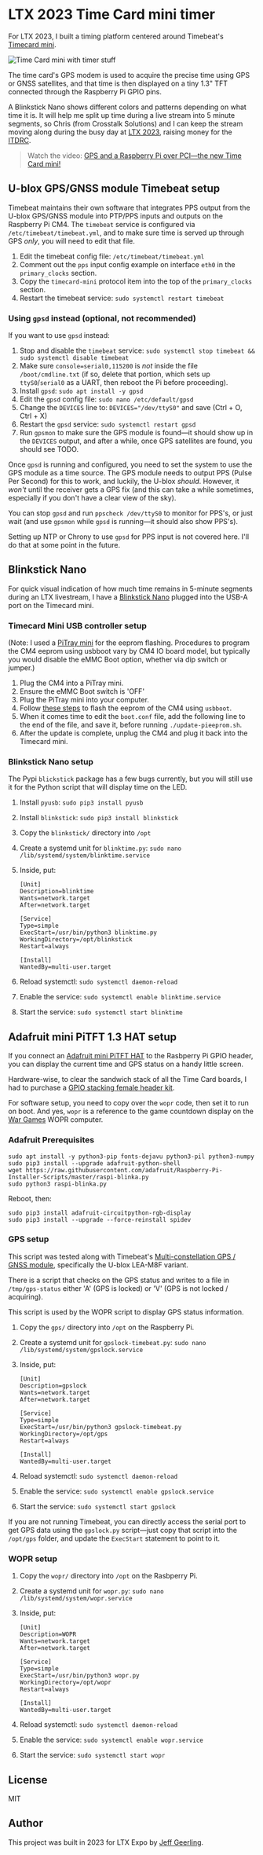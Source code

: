 # LTX 2023 Time Card mini timer

For LTX 2023, I built a timing platform centered around Timebeat's [Timecard mini](https://store.timebeat.app/products/ocp-tap-timecard-mini-complete-edition).

![Time Card mini with timer stuff](/images/time-card-mini-timer.jpg)

The time card's GPS modem is used to acquire the precise time using GPS or GNSS satellites, and that time is then displayed on a tiny 1.3" TFT connected through the Raspberry Pi GPIO pins.

A Blinkstick Nano shows different colors and patterns depending on what time it is. It will help me split up time during a live stream into 5 minute segments, so Chris (from Crosstalk Solutions) and I can keep the stream moving along during the busy day at [LTX 2023](https://www.ltxexpo.com), raising money for the [ITDRC](https://www.itdrc.org).

> Watch the video: [GPS and a Raspberry Pi over PCI—the new Time Card mini!](https://www.youtube.com/watch?v=dxtVyDXvIBE)

## U-blox GPS/GNSS module Timebeat setup

Timebeat maintains their own software that integrates PPS output from the U-blox GPS/GNSS module into PTP/PPS inputs and outputs on the Raspberry Pi CM4. The `timebeat` service is configured via `/etc/timebeat/timebeat.yml`, and to make sure time is served up through GPS _only_, you will need to edit that file.

  1. Edit the timebeat config file: `/etc/timebeat/timebeat.yml`
  2. Comment out the `pps` input config example on interface `eth0` in the `primary_clocks` section.
  3. Copy the `timecard-mini` protocol item into the top of the `primary_clocks` section.
  4. Restart the timebeat service: `sudo systemctl restart timebeat`

### Using `gpsd` instead (optional, not recommended)

If you want to use `gpsd` instead:

  1. Stop and disable the `timebeat` service: `sudo systemctl stop timebeat && sudo systemctl disable timebeat`
  2. Make sure `console=serial0,115200` is _not_ inside the file `/boot/cmdline.txt` (if so, delete that portion, which sets up `ttyS0`/`serial0` as a UART, then reboot the Pi before proceeding).
  3. Install `gpsd`: `sudo apt install -y gpsd`
  4. Edit the `gpsd` config file: `sudo nano /etc/default/gpsd`
  5. Change the `DEVICES` line to: `DEVICES="/dev/ttyS0"` and save (Ctrl + O, Ctrl + X)
  6. Restart the `gpsd` service: `sudo systemctl restart gpsd`
  7. Run `gpsmon` to make sure the GPS module is found—it should show up in the `DEVICES` output, and after a while, once GPS satellites are found, you should see TODO.

Once `gpsd` is running and configured, you need to set the system to use the GPS module as a time source. The GPS module needs to output PPS (Pulse Per Second) for this to work, and luckily, the U-blox _should_. However, it _won't_ until the receiver gets a GPS fix (and this can take a while sometimes, especially if you don't have a clear view of the sky).

You can stop `gpsd` and run `ppscheck /dev/ttyS0` to monitor for PPS's, or just wait (and use `gpsmon` while `gpsd` is running—it should also show PPS's).

Setting up NTP or Chrony to use `gpsd` for PPS input is not covered here. I'll do that at some point in the future.

## Blinkstick Nano

For quick visual indication of how much time remains in 5-minute segments during an LTX livestream, I have a [Blinkstick Nano](https://www.blinkstick.com/products/blinkstick-nano) plugged into the USB-A port on the Timecard mini.

### Timecard Mini USB controller setup

(Note: I used a [PiTray mini](https://sourcekit.cc/#/) for the eeprom flashing. Procedures to program the CM4 eeprom using usbboot vary by CM4 IO board model, but typically you would disable the eMMC Boot option, whether via dip switch or jumper.)

  1. Plug the CM4 into a PiTray mini.
  2. Ensure the eMMC Boot switch is 'OFF'
  3. Plug the PiTray mini into your computer.
  4. Follow [these steps](https://www.jeffgeerling.com/blog/2022/how-update-raspberry-pi-compute-module-4-bootloader-eeprom) to flash the eeprom of the CM4 using `usbboot`.
  5. When it comes time to edit the `boot.conf` file, add the following line to the end of the file, and save it, before running `./update-pieeprom.sh`.
  6. After the update is complete, unplug the CM4 and plug it back into the Timecard mini.

### Blinkstick Nano setup

The Pypi `blickstick` package has a few bugs currently, but you will still use it for the Python script that will display time on the LED.

  1. Install `pyusb`: `sudo pip3 install pyusb`
  2. Install `blinkstick`: `sudo pip3 install blinkstick`
  3. Copy the `blinkstick/` directory into `/opt`
  4. Create a systemd unit for `blinktime.py`: `sudo nano /lib/systemd/system/blinktime.service`
  5. Inside, put:

     ```text
     [Unit]
     Description=blinktime
     Wants=network.target
     After=network.target
      
     [Service]
     Type=simple
     ExecStart=/usr/bin/python3 blinktime.py
     WorkingDirectory=/opt/blinkstick
     Restart=always
      
     [Install]
     WantedBy=multi-user.target
     ```

  6. Reload systemctl: `sudo systemctl daemon-reload`
  7. Enable the service: `sudo systemctl enable blinktime.service`
  8. Start the service: `sudo systemctl start blinktime`

## Adafruit mini PiTFT 1.3 HAT setup

If you connect an [Adafruit mini PiTFT HAT](https://www.adafruit.com/product/4484) to the Rasbperry Pi GPIO header, you can display the current time and GPS status on a handy little screen.

Hardware-wise, to clear the sandwich stack of all the Time Card boards, I had to purchase a [GPIO stacking female header kit](https://amzn.to/44YZ5VC).

For software setup, you need to copy over the `wopr` code, then set it to run on boot. And yes, `wopr` is a reference to the game countdown display on the [War Games](https://en.wikipedia.org/wiki/WarGames) WOPR computer.

### Adafruit Prerequisites

```
sudo apt install -y python3-pip fonts-dejavu python3-pil python3-numpy
sudo pip3 install --upgrade adafruit-python-shell
wget https://raw.githubusercontent.com/adafruit/Raspberry-Pi-Installer-Scripts/master/raspi-blinka.py
sudo python3 raspi-blinka.py
```

Reboot, then:

```
sudo pip3 install adafruit-circuitpython-rgb-display
sudo pip3 install --upgrade --force-reinstall spidev
```

### GPS setup

This script was tested along with Timebeat's [Multi-constellation GPS / GNSS module](https://store.timebeat.app/products/gnss-raspberry-pi-cm4-module?variant=42280855699627), specifically the U-blox LEA-M8F variant.

There is a script that checks on the GPS status and writes to a file in `/tmp/gps-status` either 'A' (GPS is locked) or 'V' (GPS is not locked / acquiring).

This script is used by the WOPR script to display GPS status information.

  1. Copy the `gps/` directory into `/opt` on the Raspberry Pi.
  1. Create a systemd unit for `gpslock-timebeat.py`: `sudo nano /lib/systemd/system/gpslock.service`
  3. Inside, put:

     ```
     [Unit]
     Description=gpslock
     Wants=network.target
     After=network.target
      
     [Service]
     Type=simple
     ExecStart=/usr/bin/python3 gpslock-timebeat.py
     WorkingDirectory=/opt/gps
     Restart=always
      
     [Install]
     WantedBy=multi-user.target
     ```

  4. Reload systemctl: `sudo systemctl daemon-reload`
  5. Enable the service: `sudo systemctl enable gpslock.service`
  6. Start the service: `sudo systemctl start gpslock`

If you are not running Timebeat, you can directly access the serial port to get GPS data using the `gpslock.py` script—just copy that script into the `/opt/gps` folder, and update the `ExecStart` statement to point to it.

### WOPR setup

  1. Copy the `wopr/` directory into `/opt` on the Rasbperry Pi.
  2. Create a systemd unit for `wopr.py`: `sudo nano /lib/systemd/system/wopr.service`
  3. Inside, put:

     ```
     [Unit]
     Description=WOPR
     Wants=network.target
     After=network.target
      
     [Service]
     Type=simple
     ExecStart=/usr/bin/python3 wopr.py
     WorkingDirectory=/opt/wopr
     Restart=always
      
     [Install]
     WantedBy=multi-user.target
     ```

  4. Reload systemctl: `sudo systemctl daemon-reload`
  5. Enable the service: `sudo systemctl enable wopr.service`
  6. Start the service: `sudo systemctl start wopr`

## License

MIT

## Author

This project was built in 2023 for LTX Expo by [Jeff Geerling](https://www.jeffgeerling.com).
